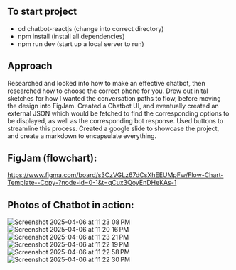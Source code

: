 ## To start project
- cd chatbot-reactjs (change into correct directory)
- npm install (install all dependencies)
- npm run dev (start up a local server to run)

## Approach
Researched and looked into how to make an effective chatbot, then researched how to choose the correct phone for you. Drew out inital sketches for how I wanted the conversation paths to flow, before moving the design into FigJam. Created a Chatbot UI, and eventually created an external JSON which would be fetched to find 
the corresponding options to be displayed, as well as the corresponding bot response. Used buttons to streamline this process. Created a google slide to showcase the project, and create a markdown to encapsulate everything.

## FigJam (flowchart):
https://www.figma.com/board/s3CzVGLz67dCsXhEEUMpFw/Flow-Chart-Template--Copy-?node-id=0-1&t=qCux3QoyEnDHeKAs-1

## Photos of Chatbot in action:
![Screenshot 2025-04-06 at 11 23 08 PM](https://github.com/user-attachments/assets/2c67531a-22fc-463d-8cea-4c6dc0536dfd)
![Screenshot 2025-04-06 at 11 20 16 PM](https://github.com/user-attachments/assets/1041eac5-89d6-4b60-a44e-00da4605eff3)
![Screenshot 2025-04-06 at 11 23 21 PM](https://github.com/user-attachments/assets/1c784e67-44e4-47a5-b930-24553361beb9)
![Screenshot 2025-04-06 at 11 22 19 PM](https://github.com/user-attachments/assets/dc722136-7abe-4664-94fe-2082b7e82411)
![Screenshot 2025-04-06 at 11 22 58 PM](https://github.com/user-attachments/assets/3a3e9284-c966-48f8-b486-c3010ba3f51c)
![Screenshot 2025-04-06 at 11 22 30 PM](https://github.com/user-attachments/assets/796f6b00-e56a-4155-a8b9-c01582496bca)
